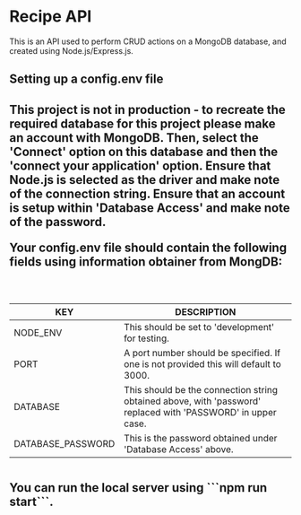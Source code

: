 <h1>Recipe API</h1>

<p>This is an API used to perform CRUD actions on a MongoDB database, and created using Node.js/Express.js.</p>

<h2>Setting up a config.env file<h2>
<p>This project is not in production - to recreate the required database for this project please make an account with MongoDB.
  Then, select the 'Connect' option on this database and then the 'connect your application' option. Ensure that Node.js is selected as the driver
  and make note of the connection string. Ensure that an account is setup within 'Database Access' and make note of the password.</p>
  
<p>Your config.env file should contain the following fields using information obtainer from MongDB:</p>
<br/>
  
KEY | DESCRIPTION
--- | ---
NODE_ENV | This should be set to 'development' for testing.
PORT | A port number should be specified. If one is not provided this will default to 3000.
DATABASE | This should be the connection string obtained above, with 'password' replaced with 'PASSWORD' in upper case.
DATABASE_PASSWORD | This is the password obtained under 'Database Access' above.
  
<br/>
You can run the local server using ```npm run start```.
